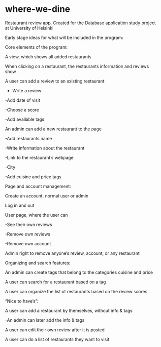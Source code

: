 # where-we-dine
Restaurant review app. Created for the Database application study project at University of Helsinki

Early stage ideas for what will be included in the program:

 
Core elements of the program: 

A view, which shows all added restaurants 

When clicking on a restaurant, the restaurants information and reviews show 

A user can add a review to an existing restaurant 

- Write a review 

-Add date of visit 

-Choose a score 

-Add available tags 

An admin can add a new restaurant to the page 

-Add restaurants name 

-Write information about the restaurant 

-Link to the restaurant’s webpage 

-City 

-Add cuisine and price tags 


Page and account management: 

Create an account, normal user or admin 

Log in and out 

User page, where the user can 

-See their own reviews 

-Remove own reviews 

-Remove own account 

Admin right to remove anyone’s review, account, or any restaurant 

 

Organizing and search features: 

An admin can create tags that belong to the categories cuisine and price 

A user can search for a restaurant based on a tag 

A user can organize the list of restaurants based on the review scores 

 

“Nice to have’s”: 

A user can add a restaurant by themselves, without info & tags 

-An admin can later add the info & tags 

A user can edit their own review after it is posted 

A user can do a list of restaurants they want to visit 

 
